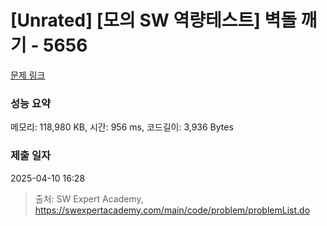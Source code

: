 # [Unrated] [모의 SW 역량테스트] 벽돌 깨기 - 5656 

[문제 링크](https://swexpertacademy.com/main/code/problem/problemDetail.do?contestProbId=AWXRQm6qfL0DFAUo) 

### 성능 요약

메모리: 118,980 KB, 시간: 956 ms, 코드길이: 3,936 Bytes

### 제출 일자

2025-04-10 16:28



> 출처: SW Expert Academy, https://swexpertacademy.com/main/code/problem/problemList.do